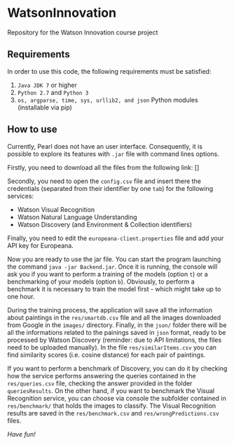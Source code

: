 # WatsonInnovation
Repository for the Watson Innovation course project

## Requirements
In order to use this code, the following requirements must be satisfied:

1) `Java JDK 7` or higher
2) `Python 2.7` and `Python 3`
3) `os, argparse, time, sys, urllib2, and json` Python modules (installable via pip)

## How to use
Currently, Pearl does not have an user interface. Consequently, it is possible to explore its features with `.jar` file with command lines options.

Firstly, you need to download all the files from the following link: []

Secondly, you need to open the `config.csv` file and insert there the credentials (separated from their identifier by one `tab`) for the following services:

- Watson Visual Recognition
- Watson Natural Language Understanding
- Watson Discovery (and Environment & Collection identifiers)

Finally, you need to edit the `europeana-client.properties` file and add your API key for Europeana.

Now you are ready to use the jar file. You can start the program launching the command `java -jar Backend.jar`.
Once it is running, the console will ask you if you want to perform a training of the models (option `t`) or a benchmarking of your models (option `b`). Obviously, to perform a benchmark it is necessary to train the model first - which might take up to one hour.

During the training process, the application will save all the information about paintings in the `res/smartdb.csv` file and all the images downloaded from Google in the `images/` directory. Finally, in the `json/` folder there will be all the informations related to the painings saved in `json` format, ready to be processed by Watson Discovery (reminder: due to API limitations, the files need to be uploaded manually). In the file `res/similarItems.csv` you can find similarity scores (i.e. cosine distance) for each pair of paintings.

If you want to perform a benchmark of Discovery, you can do it by checking how the service performs answering the queries contained in the `res/queries.csv` file, checking the answer provided in the folder `queriesResults`.
On the other hand, if you want to benchmark the Visual Recognition service, you can choose via console the subfolder contained in `res/benchmark/` that holds the images to classify. The Visual Recognition results are saved in the `res/benchmark.csv` and `res/wrongPredictions.csv` files.



*Have fun!*

